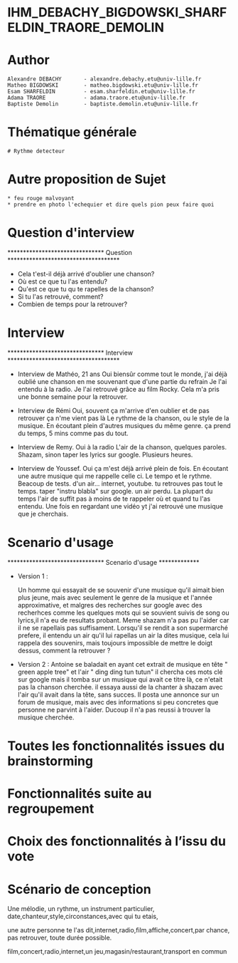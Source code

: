 # IHM_DEBACHY_BIGDOWSKI_SHARFELDIN_TRAORE_DEMOLIN

# Author 
    Alexandre DEBACHY       - alexandre.debachy.etu@univ-lille.fr
    Matheo BIGDOWSKI        - matheo.bigdowski.etu@univ-lille.fr
    Esam SHARFELDIN         - esam.sharfeldin.etu@univ-lille.fr
    Adama TRAORE            - adama.traore.etu@univ-lille.fr
    Baptiste Demolin        - baptiste.demolin.etu@univ-lille.fr

# Thématique générale 
    # Rythme detecteur 

# Autre proposition de Sujet 
    * feu rouge malvoyant
    * prendre en photo l'echequier et dire quels pion peux faire quoi

# Question d'interview

******************************* Question ************************************
* Cela t'est-il déjà arrivé d'oublier une chanson?
* Où est ce que tu l'as entendu?
* Qu'est ce que tu qu te rapelles de la chanson?
* Si tu l'as retrouvé, comment?
* Combien de temps pour la retrouver?

# Interview

******************************* Interview  ************************************
* Interview de Mathéo, 21 ans
        Oui biensûr comme tout le monde, j'ai déjà oublié une chanson en me souvenant que d'une partie du refrain
        Je l'ai entendu à la radio.
        Je l'ai retrouvé grâce au film Rocky.
        Cela m'a pris une bonne semaine pour la retrouver.
* Interview de Rémi
        Oui, souvent ça m'arrive d'en oublier et de pas retrouver
        ça n'me vient pas là
        Le rythme de la chanson, ou le style de la musique.
        En écoutant plein d'autres musiques du même genre.
        ça prend du temps, 5 mins comme pas du tout.


* Interview de Remy.
        Oui
        à la radio
        L'air de la chanson, quelques paroles.
        Shazam, sinon taper les lyrics sur google.
        Plusieurs heures.

* Interview de Youssef.
        Oui ça m'est déjà arrivé plein de fois.
        En écoutant une autre musique qui me rappelle celle ci.
        Le tempo et le rythme.
        Beacoup de tests. d'un air... internet, youtube.
        tu retrouves pas tout le temps.
        taper "instru blabla" sur google.
        un air perdu.
        La plupart du temps l'air de suffit pas
        à moins de te rappeler où et quand tu l'as entendu.
        Une fois en regardant une vidéo yt j'ai retrouvé une musique que je cherchais.

# Scenario d'usage

******************************* Scenario d'usage *************
* Version 1 :

    Un homme qui essayait de se souvenir d'une musique qu'il aimait bien plus jeune, mais avec seulement 
    le genre de la musique et l'année approximative, et malgres des recherches sur google avec des recherhces comme les quelques 
    mots qui se souvient suivis de song ou lyrics,il n'a eu de resultats probant. Meme shazam n'a pas pu l'aider car il ne se rapellais 
    pas suffisament. Lorsqu'il se rendit a son supermarché prefere, il entendu un air qu'il lui rapellas un air la dites musique,
    cela lui rappela des souvenirs, mais toujours impossible de mettre le doigt dessus, comment la retrouver ?

* Version 2 :
    Antoine se baladait en ayant cet extrait de musique en tête " green apple tree" et l'air " ding ding tun tutun"
    il chercha ces mots clé sur google mais il tomba sur un musique qui avait ce titre là, ce n'etait pas la chanson cherchée.
    il essaya aussi de la chanter à shazam avec l'air qu'il avait dans la tête, sans succes.
    Il posta une annonce sur un forum de musique, mais avec des informations si peu concretes que personne ne parvint à l'aider.
    Ducoup il n'a pas reussi à trouver la musique cherchée.

# Toutes les fonctionnalités issues du brainstorming


# Fonctionnalités suite au regroupement


# Choix des fonctionnalités à l’issu du vote


# Scénario de conception


Une mélodie, un rythme, un instrument particulier, date,chanteur,style,circonstances,avec qui tu etais,

une autre personne te l'as dit,internet,radio,film,affiche,concert,par chance, pas retrouver,
toute durée possible.

film,concert,radio,internet,un jeu,magasin/restaurant,transport en commun
